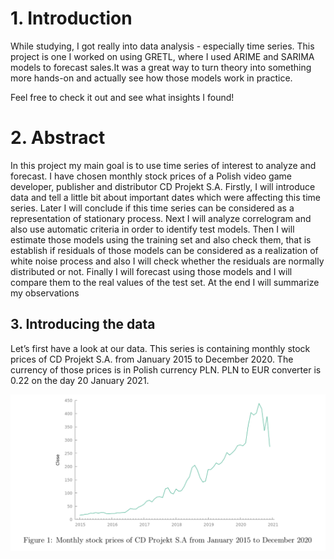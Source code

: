 # 1. Introduction

While studying, I got really into data analysis - especially time series. This project is one I worked on using GRETL, where I used ARIME and SARIMA models to forecast sales.It was a great way to turn theory into something more hands-on and actually see how those models work in practice.

Feel free to check it out and see what insights I found!

# 2. Abstract

In this project my main goal is to use time series of interest to analyze and forecast. I have chosen monthly stock prices of a Polish video game developer, publisher and distributor CD Projekt S.A. Firstly, I will introduce data and tell a little bit about important dates which were affecting this time series. Later I will conclude if this time series can be considered as a representation of stationary process. Next I will analyze correlogram and also use automatic criteria in order to identify test models. Then I will estimate those models using the training set and also check them, that is establish if residuals of those models can be considered as a realization of white noise process and also I will check whether the residuals are normally distributed or not. Finally I will forecast using those models and I will compare them to the real values of the test set. At the end I will summarize my observations

## 3. Introducing the data

Let’s first have a look at our data. This series is containing monthly stock prices of CD Projekt S.A. from January 2015 to December 2020. The currency of those prices is in Polish currency PLN. PLN to EUR converter is 0.22 on the day 20 January 2021.

![Power BI - Sales Dashboard](images/image1.png)
